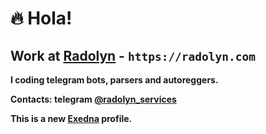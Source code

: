 # 🔥 Hola!

## Work at [Radolyn](https://github.com/radolyn) - `https://radolyn.com`

**I coding telegram bots, parsers and autoreggers.**

**Contacts: telegram [@radolyn_services](https://t.me/radolyn_services)**

**This is a new [Exedna](https://github.com/exedna) profile.**

